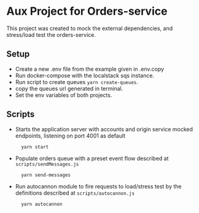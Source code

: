# Aux Project for Orders-service

This project was created to mock the external dependencies, and stress/load test the orders-service.

## Setup
  - Create a new .env file from the example given in .env.copy
  - Run docker-compose with the localstack sqs instance.
  - Run script to create queues `yarn create-queues`.
  - copy the queues url generated in terminal.
  - Set the env variables of both projects.

## Scripts
  - Starts the application server with accounts and origin service mocked endpoints, listening on port 4001 as default
    ```shell
      yarn start
    ```
  - Populate orders queue with a preset event flow described at `scripts/sendMessages.js`
    ```shell
      yarn send-messages
    ```
  - Run autocannon module to fire requests to load/stress test by the definitions described at `scripts/autocannon.js`
    ```shell
      yarn autocannon
    ```

